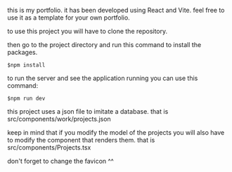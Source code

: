 this is my portfolio. it has been developed using React and Vite. feel free to use it as a template for your own portfolio.

to use this project you will have to clone the repository.

then go to the project directory and run this command to install the packages.

    $npm install

to run the server and see the application running you can use this command:

    $npm run dev

this project uses a json file to imitate a database. that is src/components/work/projects.json

keep in mind that if you modify the model of the projects you will also have to modify the component that renders them. that is src/components/Projects.tsx

don't forget to change the favicon ^^